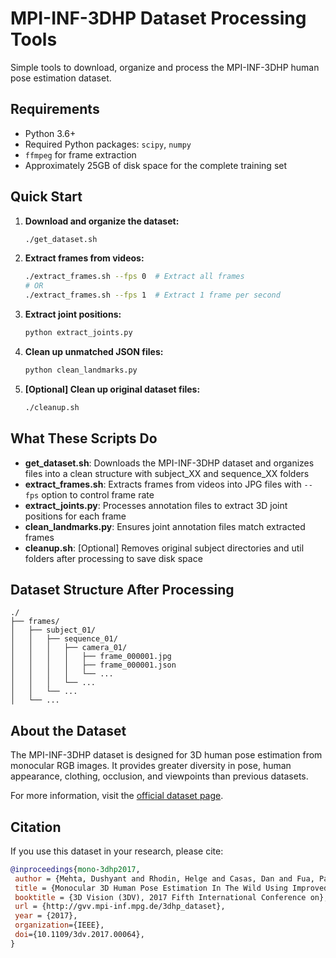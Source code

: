 # MPI-INF-3DHP Dataset Processing Tools

Simple tools to download, organize and process the MPI-INF-3DHP human pose estimation dataset.

## Requirements

- Python 3.6+
- Required Python packages: `scipy`, `numpy`
- `ffmpeg` for frame extraction
- Approximately 25GB of disk space for the complete training set

## Quick Start

1. **Download and organize the dataset:**
   ```bash
   ./get_dataset.sh
   ```

2. **Extract frames from videos:**
   ```bash
   ./extract_frames.sh --fps 0  # Extract all frames
   # OR
   ./extract_frames.sh --fps 1  # Extract 1 frame per second
   ```

3. **Extract joint positions:**
   ```bash
   python extract_joints.py
   ```

4. **Clean up unmatched JSON files:**
   ```bash
   python clean_landmarks.py
   ```

5. **[Optional] Clean up original dataset files:**
   ```bash
   ./cleanup.sh
   ```

## What These Scripts Do

- **get_dataset.sh**: Downloads the MPI-INF-3DHP dataset and organizes files into a clean structure with subject_XX and sequence_XX folders
- **extract_frames.sh**: Extracts frames from videos into JPG files with `--fps` option to control frame rate
- **extract_joints.py**: Processes annotation files to extract 3D joint positions for each frame
- **clean_landmarks.py**: Ensures joint annotation files match extracted frames
- **cleanup.sh**: [Optional] Removes original subject directories and util folders after processing to save disk space

## Dataset Structure After Processing

```
./
├── frames/
│   ├── subject_01/
│   │   ├── sequence_01/
│   │   │   ├── camera_01/
│   │   │   │   ├── frame_000001.jpg
│   │   │   │   ├── frame_000001.json
│   │   │   │   └── ...
│   │   │   └── ...
│   │   └── ...
│   └── ...
```

## About the Dataset

The MPI-INF-3DHP dataset is designed for 3D human pose estimation from monocular RGB images. It provides greater diversity in pose, human appearance, clothing, occlusion, and viewpoints than previous datasets.

For more information, visit the [official dataset page](https://vcai.mpi-inf.mpg.de/3dhp-dataset/).

## Citation

If you use this dataset in your research, please cite:

```bibtex
@inproceedings{mono-3dhp2017,
 author = {Mehta, Dushyant and Rhodin, Helge and Casas, Dan and Fua, Pascal and Sotnychenko, Oleksandr and Xu, Weipeng and Theobalt, Christian},
 title = {Monocular 3D Human Pose Estimation In The Wild Using Improved CNN Supervision},
 booktitle = {3D Vision (3DV), 2017 Fifth International Conference on},
 url = {http://gvv.mpi-inf.mpg.de/3dhp_dataset},
 year = {2017},
 organization={IEEE},
 doi={10.1109/3dv.2017.00064},
}
```
